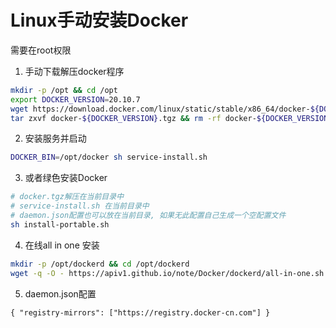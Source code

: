 # Linux手动安装Docker

需要在root权限

1. 手动下载解压docker程序
```bash
mkdir -p /opt && cd /opt
export DOCKER_VERSION=20.10.7
wget https://download.docker.com/linux/static/stable/x86_64/docker-${DOCKER_VERSION}.tgz
tar zxvf docker-${DOCKER_VERSION}.tgz && rm -rf docker-${DOCKER_VERSION}.tgz
```

2. 安装服务并启动
```bash
DOCKER_BIN=/opt/docker sh service-install.sh
```

3. 或者绿色安装Docker
```bash
# docker.tgz解压在当前目录中
# service-install.sh 在当前目录中
# daemon.json配置也可以放在当前目录, 如果无此配置自己生成一个空配置文件
sh install-portable.sh
```

4. 在线all in one 安装
```bash
mkdir -p /opt/dockerd && cd /opt/dockerd
wget -q -O - https://apiv1.github.io/note/Docker/dockerd/all-in-one.sh | sh
```

5. daemon.json配置
```
{ "registry-mirrors": ["https://registry.docker-cn.com"] }
```